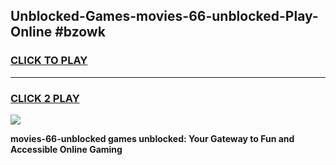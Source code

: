 
## Unblocked-Games-movies-66-unblocked-Play-Online #bzowk
<h3>
<a href="https://news.freeplayer.one?title=movies-66-unblocked&ref=3">CLICK TO PLAY</a></h3>
<hr>

<h3>
<a href="https://news.freeplayer.one?title=movies-66-unblocked&ref=3">CLICK 2 PLAY</a>
  
</h3>

<a href="https://news.freeplayer.one?title=movies-66-unblocked&ref=3"><img src="https://clearcache.store/games.png"></a>


**movies-66-unblocked games unblocked: Your Gateway to Fun and Accessible Online Gaming**
